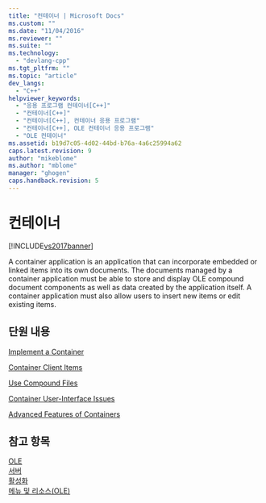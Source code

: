 ```yaml
---
title: "컨테이너 | Microsoft Docs"
ms.custom: ""
ms.date: "11/04/2016"
ms.reviewer: ""
ms.suite: ""
ms.technology: 
  - "devlang-cpp"
ms.tgt_pltfrm: ""
ms.topic: "article"
dev_langs: 
  - "C++"
helpviewer_keywords: 
  - "응용 프로그램 컨테이너[C++]"
  - "컨테이너[C++]"
  - "컨테이너[C++], 컨테이너 응용 프로그램"
  - "컨테이너[C++], OLE 컨테이너 응용 프로그램"
  - "OLE 컨테이너"
ms.assetid: b19d7c05-4d02-44bd-b76a-4a6c25994a62
caps.latest.revision: 9
author: "mikeblome"
ms.author: "mblome"
manager: "ghogen"
caps.handback.revision: 5
---
```

# 컨테이너
[!INCLUDE[vs2017banner](../assembler/inline/includes/vs2017banner.md)]

A container application is an application that can incorporate embedded or linked items into its own documents.  The documents managed by a container application must be able to store and display OLE compound document components as well as data created by the application itself.  A container application must also allow users to insert new items or edit existing items.  
  
## 단원 내용  
 [Implement a Container](../mfc/containers-implementing-a-container.md)  
  
 [Container Client Items](../mfc/containers-client-items.md)  
  
 [Use Compound Files](../mfc/containers-compound-files.md)  
  
 [Container User\-Interface Issues](../mfc/containers-user-interface-issues.md)  
  
 [Advanced Features of Containers](../mfc/containers-advanced-features.md)  
  
## 참고 항목  
 [OLE](../mfc/ole-in-mfc.md)   
 [서버](../mfc/servers.md)   
 [활성화](../mfc/activation-cpp.md)   
 [메뉴 및 리소스\(OLE\)](../mfc/menus-and-resources-ole.md)